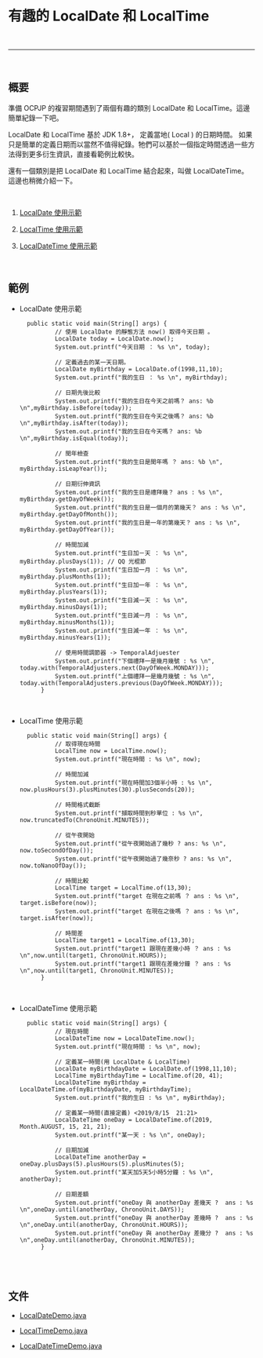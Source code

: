 # 有趣的 LocalDate 和 LocalTime

<br>

---------------------------------------------

<br>

## 概要

準備 OCPJP 的複習期間遇到了兩個有趣的類別 LocalDate 和 LocalTime。這邊簡單紀錄一下吧。

LocalDate 和 LocalTime 基於 JDK 1.8+， 定義當地( Local ) 的日期時間。 如果只是簡單的定義日期而以當然不值得紀錄。牠們可以基於一個指定時間透過一些方法得到更多衍生資訊，直接看範例比較快。

還有一個類別是把 LocalDate 和 LocalTime 結合起來，叫做 LocalDateTime。這邊也稍微介紹一下。

<br>

1. [LocalDate 使用示範](#1)

2. [LocalTime 使用示範](#2)

3. [LocalDateTime 使用示範](#3)

<br>

## 範例

<span id="1">

* LocalDate 使用示範

        public static void main(String[] args) {
                // 使用 LocalDate 的靜態方法 now() 取得今天日期 。
                LocalDate today = LocalDate.now();
                System.out.printf("今天日期 ： %s \n", today);

                // 定義過去的某一天日期。
                LocalDate myBirthday = LocalDate.of(1998,11,10);
                System.out.printf("我的生日 ： %s \n", myBirthday);

                // 日期先後比較
                System.out.printf("我的生日在今天之前嗎？ ans: %b \n",myBirthday.isBefore(today));
                System.out.printf("我的生日在今天之後嗎？ ans: %b \n",myBirthday.isAfter(today));
                System.out.printf("我的生日在今天嗎？ ans: %b \n",myBirthday.isEqual(today));

                // 閏年檢查
                System.out.printf("我的生日是閏年嗎 ？ ans: %b \n", myBirthday.isLeapYear());

                // 日期衍伸資訊
                System.out.printf("我的生日是禮拜幾？ ans : %s \n", myBirthday.getDayOfWeek());
                System.out.printf("我的生日是一個月的第幾天？ ans : %s \n", myBirthday.getDayOfMonth());
                System.out.printf("我的生日是一年的第幾天？ ans : %s \n", myBirthday.getDayOfYear());

                // 時間加減
                System.out.printf("生日加ㄧ天 ： %s \n", myBirthday.plusDays(1)); // QQ 光棍節
                System.out.printf("生日加一月 ： %s \n", myBirthday.plusMonths(1));
                System.out.printf("生日加一年 ： %s \n", myBirthday.plusYears(1));
                System.out.printf("生日減一天 ： %s \n", myBirthday.minusDays(1));
                System.out.printf("生日減一月 ： %s \n", myBirthday.minusMonths(1));
                System.out.printf("生日減一年 ： %s \n", myBirthday.minusYears(1));

                // 使用時間調節器 -> TemporalAdjuester
                System.out.printf("下個禮拜一是幾月幾號 : %s \n", today.with(TemporalAdjusters.next(DayOfWeek.MONDAY)));
                System.out.printf("上個禮拜一是幾月幾號 : %s \n", today.with(TemporalAdjusters.previous(DayOfWeek.MONDAY)));
            }

<br>

<span id="2">

* LocalTime 使用示範

        public static void main(String[] args) {
                // 取得現在時間
                LocalTime now = LocalTime.now();
                System.out.printf("現在時間 : %s \n", now);

                // 時間加減
                System.out.printf("現在時間加3個半小時 : %s \n", now.plusHours(3).plusMinutes(30).plusSeconds(20));

                // 時間格式截斷
                System.out.printf("擷取時間到秒單位 : %s \n", now.truncatedTo(ChronoUnit.MINUTES));

                // 從午夜開始
                System.out.printf("從午夜開始過了幾秒 ? ans: %s \n", now.toSecondOfDay());
                System.out.printf("從午夜開始過了幾奈秒 ? ans: %s \n", now.toNanoOfDay());

                // 時間比較
                LocalTime target = LocalTime.of(13,30);
                System.out.printf("target 在現在之前嗎 ？ ans : %s \n", target.isBefore(now));
                System.out.printf("target 在現在之後嗎 ？ ans : %s \n", target.isAfter(now));

                // 時間差
                LocalTime target1 = LocalTime.of(13,30);
                System.out.printf("target1 跟現在差幾小時 ？ ans : %s \n",now.until(target1, ChronoUnit.HOURS));
                System.out.printf("target1 跟現在差幾分鐘 ？ ans : %s \n",now.until(target1, ChronoUnit.MINUTES));
            }

<br>

<span id="3">

* LocalDateTime 使用示範

        public static void main(String[] args) {
                // 現在時間
                LocalDateTime now = LocalDateTime.now();
                System.out.printf("現在時間 : %s \n", now);

                // 定義某一時間(用 LocalDate & LocalTime)
                LocalDate myBirthdayDate = LocalDate.of(1998,11,10);
                LocalTime myBirthdayTime = LocalTime.of(20, 41);
                LocalDateTime myBirthday = LocalDateTime.of(myBirthdayDate, myBirthdayTime);
                System.out.printf("我的生日 : %s \n", myBirthday);

                // 定義某一時間(直接定義) <2019/8/15  21:21>
                LocalDateTime oneDay = LocalDateTime.of(2019, Month.AUGUST, 15, 21, 21);
                System.out.printf("某一天 : %s \n", oneDay);

                // 日期加減
                LocalDateTime anotherDay = oneDay.plusDays(5).plusHours(5).plusMinutes(5);
                System.out.printf("某天加5天5小時5分鐘 : %s \n", anotherDay);

                // 日期差額
                System.out.printf("oneDay 與 anotherDay 差幾天 ?  ans : %s \n",oneDay.until(anotherDay, ChronoUnit.DAYS));
                System.out.printf("oneDay 與 anotherDay 差幾時 ?  ans : %s \n",oneDay.until(anotherDay, ChronoUnit.HOURS));
                System.out.printf("oneDay 與 anotherDay 差幾分 ?  ans : %s \n",oneDay.until(anotherDay, ChronoUnit.MINUTES));
            }



<br>
<br>

## 文件

* [LocalDateDemo.java](./LocalDateDemo.java)

* [LocalTimeDemo.java](./LocalTimeDemo.java)

* [LocalDateTimeDemo.java](./LocalDateTimeDemo.java)